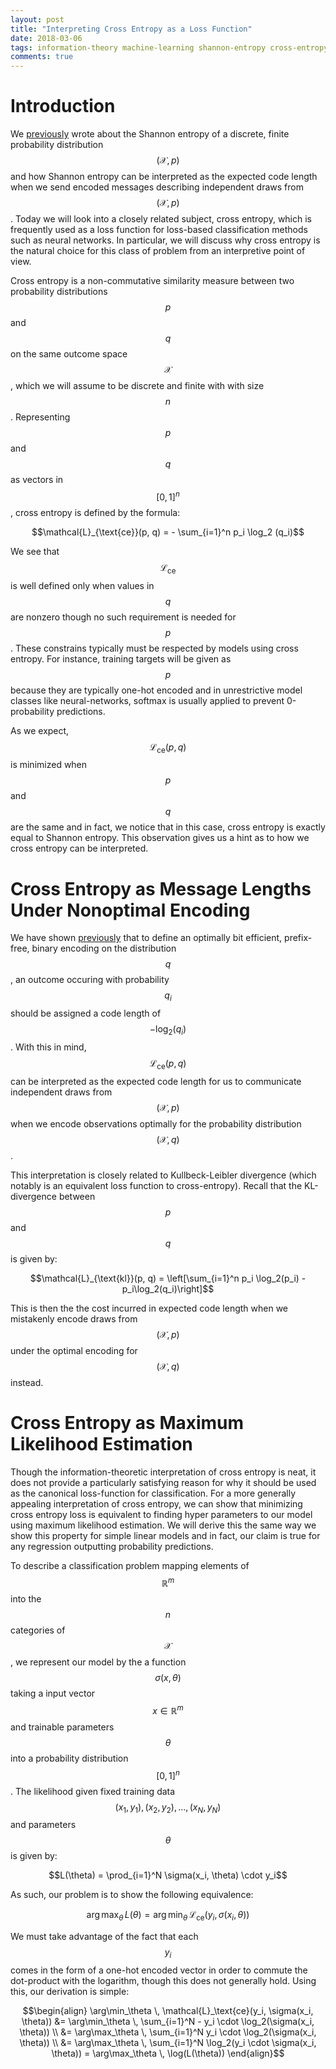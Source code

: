 ```yaml
---
layout: post
title: "Interpreting Cross Entropy as a Loss Function"
date: 2018-03-06
tags: information-theory machine-learning shannon-entropy cross-entropy kullbeck-leibler-divergence
comments: true
---
```


# Introduction

We [previously](https://frankwang95.github.io/2018/02/shannon-entropy-as-expected-message-length) wrote about the Shannon entropy of a discrete, finite probability distribution $$(\mathcal{X}, p)$$ and how Shannon entropy can be interpreted as the expected code length when we send encoded messages describing independent draws from $$(\mathcal{X}, p)$$. Today we will look into a closely related subject, cross entropy, which is frequently used as a loss function for loss-based classification methods such as neural networks. In particular, we will discuss why cross entropy is the natural choice for this class of problem from an interpretive point of view.

Cross entropy is a non-commutative similarity measure between two probability distributions $$p$$ and $$q$$ on the same outcome space $$\mathcal{X}$$, which we will assume to be discrete and finite with with size $$n$$. Representing $$p$$ and $$q$$ as vectors in $$[0, 1]^n$$, cross entropy is defined by the formula:

  $$\mathcal{L}_{\text{ce}}(p, q) = - \sum_{i=1}^n p_i \log_2 (q_i)$$

We see that $$\mathcal{L}_{\text{ce}}$$ is well defined only when values in $$q$$ are nonzero though no such requirement is needed for $$p$$. These constrains typically must be respected by models using cross entropy. For instance, training targets will be given as $$p$$ because they are typically one-hot encoded and in unrestrictive model classes like neural-networks, softmax is usually applied to prevent 0-probability predictions.

As we expect, $$\mathcal{L}_{\text{ce}}(p, q)$$ is minimized when $$p$$ and $$q$$ are the same and in fact, we notice that in this case, cross entropy is exactly equal to Shannon entropy. This observation gives us a hint as to how we cross entropy can be interpreted.

# Cross Entropy as Message Lengths Under Nonoptimal Encoding

We have shown [previously](https://frankwang95.github.io/2018/02/shannon-entropy-as-expected-message-length) that to define an optimally bit efficient, prefix-free, binary encoding on the distribution $$q$$, an outcome occuring with probability $$q_i$$ should be assigned a code length of $$-\log_2(q_i)$$. With this in mind, $$\mathcal{L}_{\text{ce}}(p, q)$$ can be interpreted as the expected code length for us to communicate independent draws from $$(\mathcal{X}, p)$$ when we encode observations optimally for the probability distribution $$(\mathcal{X}, q)$$.

This interpretation is closely related to Kullbeck-Leibler divergence (which notably is an equivalent loss function to cross-entropy). Recall that the KL-divergence between $$p$$ and $$q$$ is given by:

  $$\mathcal{L}_{\text{kl}}(p, q) = \left[\sum_{i=1}^n p_i \log_2(p_i) - p_i\log_2(q_i)\right]$$

This is then the the cost incurred in expected code length when we mistakenly encode draws from $$(\mathcal{X}, p)$$ under the optimal encoding for $$(\mathcal{X}, q)$$ instead.

# Cross Entropy as Maximum Likelihood Estimation

Though the information-theoretic interpretation of cross entropy is neat, it does not provide a particularly satisfying reason for why it should be used as the canonical loss-function for classification. For a more generally appealing interpretation of cross entropy, we can show that minimizing cross entropy loss is equivalent to finding hyper parameters to our model using maximum likelihood estimation. We will derive this the same way we show this property for simple linear models and in fact, our claim is true for any regression outputting probability predictions.

To describe a classification problem mapping elements of $$\mathbb{R}^m$$ into the $$n$$ categories of $$\mathcal{X}$$, we represent our model by the a function $$\sigma(x, \theta)$$ taking a input vector $$x \in \mathbb{R}^m$$ and trainable parameters $$\theta$$ into a probability distribution $$[0, 1]^n$$. The likelihood given fixed training data $$(x_1, y_1), (x_2, y_2), \ldots, (x_N, y_N)$$ and parameters $$\theta$$ is given by:

  $$L(\theta) = \prod_{i=1}^N \sigma(x_i, \theta) \cdot y_i$$

As such, our problem is to show the following equivalence:

  $$\arg\max_\theta \, L(\theta) = \arg\min_\theta \, \mathcal{L}_\text{ce}(y_i, \sigma(x_i, \theta))$$

We must take advantage of the fact that each $$y_i$$ comes in the form of a one-hot encoded vector in order to commute the dot-product with the logarithm, though this does not generally hold. Using this, our derivation is simple:

  $$\begin{align}
    \arg\min_\theta \, \mathcal{L}_\text{ce}(y_i, \sigma(x_i, \theta)) &= \arg\min_\theta \, \sum_{i=1}^N - y_i \cdot \log_2(\sigma(x_i, \theta)) \\
    &= \arg\max_\theta \, \sum_{i=1}^N y_i \cdot \log_2(\sigma(x_i, \theta)) \\
    &= \arg\max_\theta \, \sum_{i=1}^N \log_2(y_i \cdot \sigma(x_i, \theta)) = \arg\max_\theta \, \log(L(\theta))
  \end{align}$$

